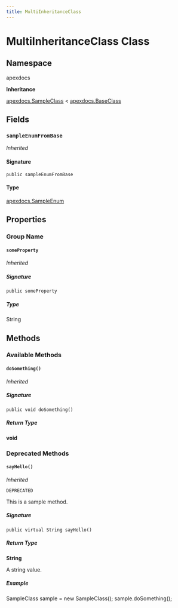 ```yaml
---
title: MultiInheritanceClass
---
```


# MultiInheritanceClass Class

## Namespace
apexdocs

**Inheritance**

[apexdocs.SampleClass](../SampleGroup/apexdocs.SampleClass.md) < [apexdocs.BaseClass](./apexdocs.BaseClass.md)

## Fields
### `sampleEnumFromBase`

*Inherited*

#### Signature
```apex
public sampleEnumFromBase
```

#### Type
[apexdocs.SampleEnum](../Sample-Enums/apexdocs.SampleEnum.md)

## Properties
### Group Name
#### `someProperty`

*Inherited*

##### Signature
```apex
public someProperty
```

##### Type
String

## Methods
### Available Methods
#### `doSomething()`

*Inherited*

##### Signature
```apex
public void doSomething()
```

##### Return Type
**void**

### Deprecated Methods
#### `sayHello()`

*Inherited*

`DEPRECATED`

This is a sample method.

##### Signature
```apex
public virtual String sayHello()
```

##### Return Type
**String**

A string value.

##### Example
SampleClass sample &#x3D; new SampleClass(); 
sample.doSomething();